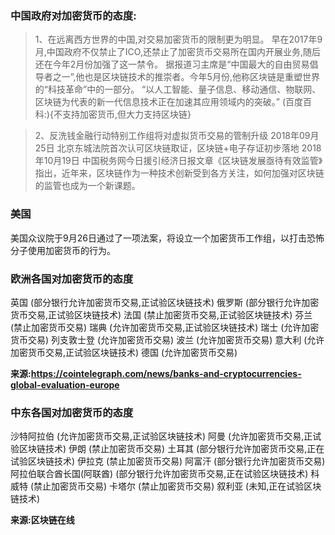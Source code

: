 ### 中国政府对加密货币的态度:
>1、在远离西方世界的中国,对交易加密货币的限制更为明显。
早在2017年9月,中国政府不仅禁止了ICO,还禁止了加密货币交易所在国内开展业务,随后还在今年2月份加强了这一禁令。
据报道习主席是“中国最大的自由贸易倡导者之一”,他也是区块链技术的推崇者。今年5月份,他称区块链是重塑世界的“科技革命”中的一部分。
“以人工智能、量子信息、移动通信、物联网、区块链为代表的新一代信息技术正在加速其应用领域内的突破。”  (百度百科:){不支持加密货币,但大力支持区块链}

>2、反洗钱金融行动特别工作组将对虚拟货币交易的管制升级
2018年09月25日  北京东城法院首次认可区块链取证，区块链+电子存证初步落地
2018年10月19日   中国税务网今日援引经济日报文章《区块链发展亟待有效监管》指出，近年来，区块链作为一种技术创新受到各方关注，如何加强对区块链的监管也成为一个新课题。

### 美国
美国众议院于9月26日通过了一项法案，将设立一个加密货币工作组，以打击恐怖分子使用加密货币的行为。

### 欧洲各国对加密货币的态度
英国 (部分银行允许加密货币交易,正试验区块链技术)
俄罗斯 (部分银行允许加密货币交易,正试验区块链技术)
法国 (禁止加密货币交易,正试验区块链技术)
芬兰 (禁止加密货币交易)
瑞典 (允许加密货币交易,正试验区块链技术)
瑞士 (允许加密货币交易)
列支敦士登 (允许加密货币交易)
波兰 (允许加密货币交易)
意大利 (允许加密货币交易,正试验区块链技术)
德国 (允许加密货币交易)

**来源:https://cointelegraph.com/news/banks-and-cryptocurrencies-global-evaluation-europe**

### 中东各国对加密货币的态度
沙特阿拉伯 (允许加密货币交易,正试验区块链技术)
阿曼 (允许加密货币交易,正试验区块链技术)
伊朗 (禁止加密货币交易)
土耳其 (部分银行允许加密货币交易,正在试验区块链技术)
伊拉克 (禁止加密货币交易)
阿富汗 (部分银行允许加密货币交易)
阿拉伯联合酋长国(阿联酋) (部分银行允许加密货币交易,正在试验区块链技术)
科威特 (禁止加密货币交易)
卡塔尔 (禁止加密货币交易)
叙利亚 (未知,正在试验区块链技术)

**来源:区块链在线**
